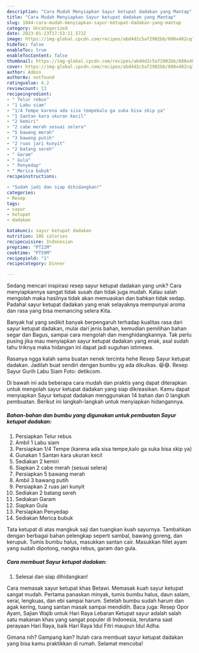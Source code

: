 ```yaml
---
description: "Cara Mudah Menyiapkan Sayur ketupat dadakan yang Mantap"
title: "Cara Mudah Menyiapkan Sayur ketupat dadakan yang Mantap"
slug: 1044-cara-mudah-menyiapkan-sayur-ketupat-dadakan-yang-mantap
category: Uncategorized
date: 2023-01-23T17:53:11.572Z
image: https://img-global.cpcdn.com/recipes/abd4d2c5af2902bb/680x482cq70/sayur-ketupat-dadakan-foto-resep-utama.jpg
hideToc: false
enableToc: true
enableTocContent: false
thumbnail: https://img-global.cpcdn.com/recipes/abd4d2c5af2902bb/680x482cq70/sayur-ketupat-dadakan-foto-resep-utama.jpg
cover: https://img-global.cpcdn.com/recipes/abd4d2c5af2902bb/680x482cq70/sayur-ketupat-dadakan-foto-resep-utama.jpg
author: Admin
authorAv: notfound
ratingvalue: 4.2
reviewcount: 13
recipeingredient:
- " Telur rebus"
- "1 Labu siam"
- "1/4 Tempe karena ada sisa tempekalo ga suka bisa skip ya"
- "1 Santan kara ukuran kecil"
- "2 kemiri"
- "2 cabe merah sesuai selera"
- "5 bawang merah"
- "3 bawang putih"
- "2 ruas jari kunyit"
- "2 batang sereh"
- " Garam"
- " Gula"
- " Penyedap"
- " Merica bubuk"
recipeinstructions:

- "Sudah jadi dan siap dihidangkan!"
categories:
- Resep
tags:
- sayur
- ketupat
- dadakan

katakunci: sayur ketupat dadakan 
nutrition: 105 calories
recipecuisine: Indonesian
preptime: "PT22M"
cooktime: "PT59M"
recipeyield: "1"
recipecategory: Dinner

---
```





Sedang mencari inspirasi resep sayur ketupat dadakan yang unik? Cara menyiapkannya sangat tidak susah dan tidak juga mudah. Kalau salah mengolah maka hasilnya tidak akan memuaskan dan bahkan tidak sedap. Padahal sayur ketupat dadakan yang enak selayaknya mempunyai aroma dan rasa yang bisa memancing selera Kita.





Banyak hal yang sedikit banyak berpengaruh terhadap kualitas rasa dari sayur ketupat dadakan, mulai dari jenis bahan, kemudian pemilihan bahan segar dan Bagus, sampai cara mengolah dan menghidangkannya. Tak perlu pusing jika mau menyiapkan sayur ketupat dadakan yang enak,      asal sudah tahu triknya maka hidangan ini dapat jadi suguhan istimewa.














Rasanya ngga kalah sama buatan nenek tercinta hehe Resep Sayur ketupat dadakan. Jadilah buat sendiri dengan bumbu yg ada dikulkas. 😆😅. Resep Sayur Gurih Labu Siam Foto: detikcom.






Di bawah ini ada beberapa cara mudah dan praktis yang dapat diterapkan untuk mengolah sayur ketupat dadakan yang siap dikreasikan. Kamu dapat menyiapkan Sayur ketupat dadakan menggunakan 14 bahan dan 0 langkah pembuatan. Berikut ini langkah-langkah untuk menyiapkan hidangannya.

<!--inarticleads1-->

##### Bahan-bahan dan bumbu yang digunakan untuk pembuatan Sayur ketupat dadakan:

1. Persiapkan  Telur rebus
1. Ambil 1 Labu siam
1. Persiapkan 1/4 Tempe (karena ada sisa tempe,kalo ga suka bisa skip ya)
1. Gunakan 1 Santan kara ukuran kecil
1. Sediakan 2 kemiri
1. Siapkan 2 cabe merah (sesuai selera)
1. Persiapkan 5 bawang merah
1. Ambil 3 bawang putih
1. Persiapkan 2 ruas jari kunyit
1. Sediakan 2 batang sereh
1. Sediakan  Garam
1. Siapkan  Gula
1. Persiapkan  Penyedap
1. Sediakan  Merica bubuk


Tata ketupat di atas mangkuk saji dan tuangkan kuah sayurnya. Tambahkan dengan berbagai bahan pelengkap seperti sambal, bawang goreng, dan kerupuk. Tumis bumbu halus, masukkan santan cair. Masukkan fillet ayam yang sudah dipotong, nangka rebus, garam dan gula. 

<!--inarticleads2-->

##### Cara membuat Sayur ketupat dadakan:


1. Selesai dan siap dihidangkan!

Cara memasak sayur ketupat khas Betawi. Memasak kuah sayur ketupat sangat mudah. Pertama panaskan minyak, tumis bumbu halus, daun salam, serai, lengkuas, dan ebi sampai harum. Setelah bumbu sudah harum dan agak kering, tuang santan masak sampai mendidih. Baca juga: Resep Opor Ayam, Sajian Wajib untuk Hari Raya Lebaran Ketupat sayur adalah salah satu makanan khas yang sangat populer di Indonesia, terutama saat perayaan Hari Raya, baik Hari Raya Idul Fitri maupun Idul Adha. 

Gimana nih? Gampang kan? Itulah cara membuat sayur ketupat dadakan yang bisa kamu praktikkan di rumah. Selamat mencoba!
